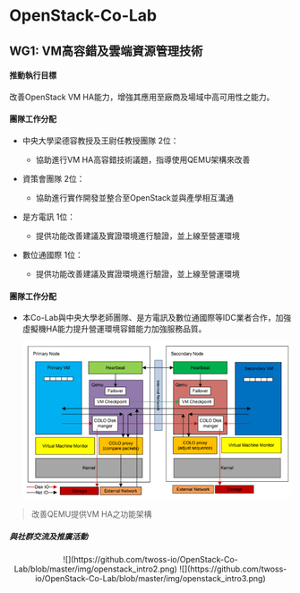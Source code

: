 # OpenStack-Co-Lab


## WG1: VM高容錯及雲端資源管理技術

#### 推動執行目標
改善OpenStack VM HA能力，增強其應用至廠商及場域中高可用性之能力。

#### 團隊工作分配
* 中央大學梁德容教授及王尉任教授團隊 2位：
  * 協助進行VM HA高容錯技術議題，指導使用QEMU架構來改善

* 資策會團隊 2位：
  * 協助進行實作開發並整合至OpenStack並與產學相互溝通

* 是方電訊 1位：
  * 提供功能改善建議及實證環境進行驗證，並上線至營運環境

* 數位通國際 1位：
  * 提供功能改善建議及實證環境進行驗證，並上線至營運環境

#### 團隊工作分配
* 本Co-Lab與中央大學老師團隊、是方電訊及數位通國際等IDC業者合作，加強虛擬機HA能力提升營運環境容錯能力加強服務品質。

  ![](https://github.com/twoss-io/OpenStack-Co-Lab/blob/master/img/openstack_intro1.png)
> 改善QEMU提供VM HA之功能架構

##### 與社群交流及推廣活動

<div style="text-align:center" markdown="1">
  ![](https://github.com/twoss-io/OpenStack-Co-Lab/blob/master/img/openstack_intro2.png)
  ![](https://github.com/twoss-io/OpenStack-Co-Lab/blob/master/img/openstack_intro3.png)
</div>
